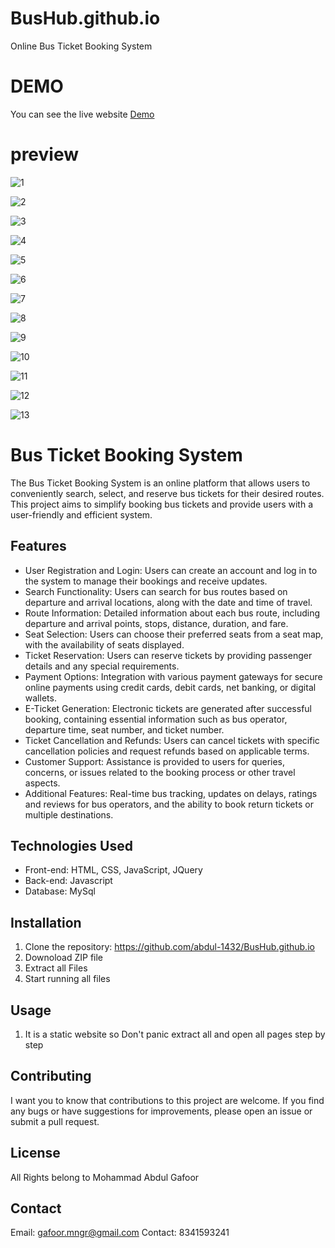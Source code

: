 # BusHub.github.io

Online Bus Ticket Booking System   

# DEMO

You can see the live website [Demo](https://64cb900740a3896547b320bb--cute-donut-bc9c1b.netlify.app/)

# preview

![1](https://github.com/abdul-1432/BusHub.github.io/assets/124916666/e4941fed-e403-4a5f-9ec6-c74acbfd3074)

![2](https://github.com/abdul-1432/BusHub.github.io/assets/124916666/43392de9-8e7f-4233-b1bf-487670bd617c)

![3](https://github.com/abdul-1432/BusHub.github.io/assets/124916666/ccb52005-5bb5-47b2-a691-163b7ff7daad)

![4](https://github.com/abdul-1432/BusHub.github.io/assets/124916666/612cd03f-e29f-4535-9c12-9bac2cfaf435)

![5](https://github.com/abdul-1432/BusHub.github.io/assets/124916666/b91bda74-c3ea-420c-a7ae-dccf0bee27dc)

![6](https://github.com/abdul-1432/BusHub.github.io/assets/124916666/5fe4f13f-768f-418f-8d96-aad8e806d05d)

![7](https://github.com/abdul-1432/BusHub.github.io/assets/124916666/38b27cde-87da-4d9e-a60e-b831d429befc)

![8](https://github.com/abdul-1432/BusHub.github.io/assets/124916666/2de0f046-b9a9-491b-9c3f-788ef22d1ed2)

![9](https://github.com/abdul-1432/BusHub.github.io/assets/124916666/ac3d59d5-20b3-437c-a03b-2c9d69e583c9)

![10](https://github.com/abdul-1432/BusHub.github.io/assets/124916666/bf7b7ca0-0555-47ce-917e-def4c887de1b)

![11](https://github.com/abdul-1432/BusHub.github.io/assets/124916666/cf647b32-70b3-4e4a-a306-cb1d5694e1eb)

![12](https://github.com/abdul-1432/BusHub.github.io/assets/124916666/fbbe8230-85d8-4290-996d-41e81baedaf1)

![13](https://github.com/abdul-1432/BusHub.github.io/assets/124916666/cf3a33c6-5994-4dcf-94d1-5f22b305e57d)

# Bus Ticket Booking System

The Bus Ticket Booking System is an online platform that allows users to conveniently search, select, and reserve bus tickets for their desired routes. This project aims to simplify booking bus tickets and provide users with a user-friendly and efficient system.

## Features

- User Registration and Login: Users can create an account and log in to the system to manage their bookings and receive updates.
- Search Functionality: Users can search for bus routes based on departure and arrival locations, along with the date and time of travel.
- Route Information: Detailed information about each bus route, including departure and arrival points, stops, distance, duration, and fare.
- Seat Selection: Users can choose their preferred seats from a seat map, with the availability of seats displayed.
- Ticket Reservation: Users can reserve tickets by providing passenger details and any special requirements.
- Payment Options: Integration with various payment gateways for secure online payments using credit cards, debit cards, net banking, or digital wallets.
- E-Ticket Generation: Electronic tickets are generated after successful booking, containing essential information such as bus operator, departure time, seat number, and ticket number.
- Ticket Cancellation and Refunds: Users can cancel tickets with specific cancellation policies and request refunds based on applicable terms.
- Customer Support: Assistance is provided to users for queries, concerns, or issues related to the booking process or other travel aspects.
- Additional Features: Real-time bus tracking, updates on delays, ratings and reviews for bus operators, and the ability to book return tickets or multiple destinations.

## Technologies Used

- Front-end: HTML, CSS, JavaScript, JQuery
- Back-end: Javascript
- Database: MySql

## Installation

1. Clone the repository: https://github.com/abdul-1432/BusHub.github.io
2. Downoload ZIP file 
3. Extract all Files
4. Start running all files

## Usage

1. It is a static website so Don't panic extract all and open all pages step by step

## Contributing

I want you to know that contributions to this project are welcome. If you find any bugs or have suggestions for improvements, please open an issue or submit a pull request.

## License

All Rights belong to Mohammad Abdul Gafoor

## Contact

Email: gafoor.mngr@gmail.com
Contact: 8341593241

